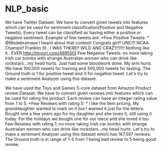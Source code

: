 # NLP_basic


We have Twitter Dataset. We have to convert given tweets into features which can be used for sentiment classification(Positive and Negative Tweets). Every tweet can be classified as having either a positive or negative sentiment. Example of few tweets are:
*Few Positive Tweets: *
@Msdebramaye I heard about that contest! Congrats girl!!
UNC!!! NCAA Champs!! Franklin St.: I WAS THERE!! WILD AND CRAZY!!!!!! Nothing like it...EVER http://tinyurl.com/49955t3
Few Negative Tweets:
no more taking Irish car bombs with strange Australian women who can drink like rockstars...my head hurts.
Just had some bloodwork done. My arm hurts
We have 100,000 tweets for training and 300,000 tweets for testing. The Ground truth is 1 for positive tweet and 0 for negative tweet. Let's try to make a sentiment Analyzer using this dataset.




We have used the Toys and Games 5-core dataset from Amazon Product review Dataset. We have to convert given reviews into features which can be used for rating the product. Each review can have an integer rating value from 1 to 5. 
*Few Reviews with rating 5: *
I like the item pricing. My granddaughter wanted to mark on it but I wanted it just for the letters.
Bought one a few years ago for my daughter and she loves it, still using it today. For the holidays we bought one for our niece and she loved it too
Few Reviews with rating 1:
no more taking Irish car bombs with strange Australian women who can drink like rockstars...my head hurts.
Let's try to make a sentiment Analyzer using this dataset which has 167,597 reviews. The Ground truth is in range of 1-5 from 1 being bad review to 5 being good review.
